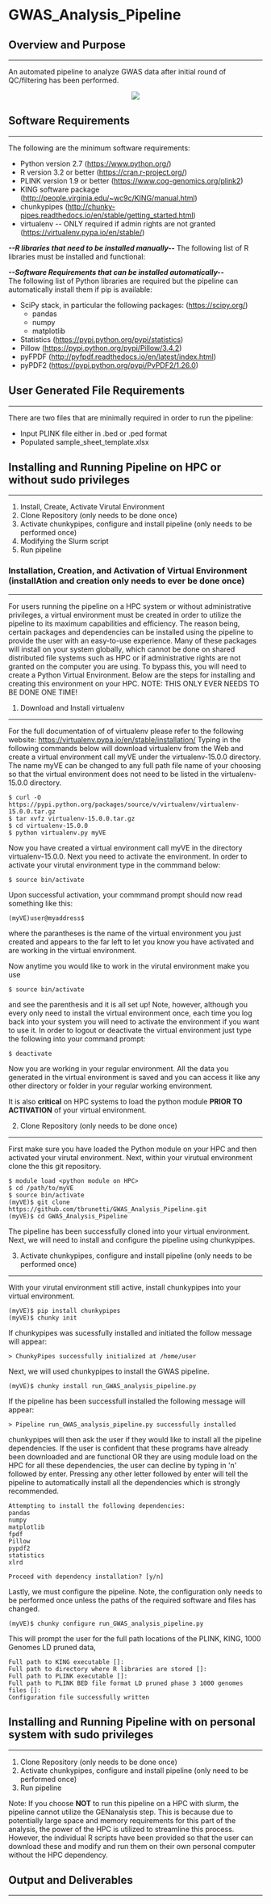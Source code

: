 # GWAS_Analysis_Pipeline

## Overview and Purpose
------------------------
An automated pipeline to analyze GWAS data after initial round of QC/filtering has been performed.

<p align="center">
<img src="https://github.com/tbrunetti/GWAS_Analysis_Pipeline/blob/master/how_to_run_flowchat.png" />
</p>


## Software Requirements
------------------------
The following are the minimum software requirements:
* Python version 2.7 (https://www.python.org/)
* R version 3.2 or better (https://cran.r-project.org/)
* PLINK version 1.9 or better (https://www.cog-genomics.org/plink2)
* KING software package (http://people.virginia.edu/~wc9c/KING/manual.html)
* chunkypipes (http://chunky-pipes.readthedocs.io/en/stable/getting_started.html)
* virtualenv -- ONLY required if admin rights are not granted (https://virtualenv.pypa.io/en/stable/) 


__*--R libraries that need to be installed manually--*__
The following list of R libraries must be installed and functional:


__*--Software Requirements that can be installed automatically--*__  
The following list of Python libraries are required but the pipeline can automatically install them if pip is available:
  * SciPy stack, in particular the following packages: (https://scipy.org/)
    * pandas
    * numpy
    * matplotlib
  * Statistics (https://pypi.python.org/pypi/statistics)
  * Pillow (https://pypi.python.org/pypi/Pillow/3.4.2)
  * pyFPDF (http://pyfpdf.readthedocs.io/en/latest/index.html)
  * pyPDF2 (https://pypi.python.org/pypi/PyPDF2/1.26.0)


## User Generated File Requirements
-----------------------------------
There are two files that are minimally required in order to run the pipeline:
* Input PLINK file either in .bed or .ped format
* Populated sample_sheet_template.xlsx  


## Installing and Running Pipeline on HPC or without sudo privileges
---------------------------------------------------------------------
1. Install, Create, Activate Virutal Environment
2. Clone Repository (only needs to be done once)
3. Activate chunkypipes, configure and install pipeline (only needs to be performed once)
4. Modifying the Slurm script
5. Run pipeline

### Installation, Creation, and Activation of Virtual Environment (installAtion and creation only needs to ever be done once)
------------------------------------------------------------------------------------------------------------------------------
For users running the pipeline on a HPC system or without administrative privileges, a virtual environment must be created in order to utilize the pipeline to its maximum capabilities and efficiency.  The reason being, certain packages and dependencies can be installed using the pipeline to provide the user with an easy-to-use experience.  Many of these packages will install on your system globally, which cannot be done on shared distributed file systems such as HPC or if administrative rights are not granted on the computer you are using.  To bypass this, you will need to create a Python Virtual Environment.  Below are the steps for installing and creating this environment on your HPC.  NOTE:  THIS ONLY EVER NEEDS TO BE DONE ONE TIME!

1.  Download and Install virtualenv
------------------------------------
For the full documentation of of virtualenv please refer to the following website:  https://virtualenv.pypa.io/en/stable/installation/  Typing in the following commands below will download virtualenv from the Web and create a virtual environment call myVE under the virtualenv-15.0.0 directory.  The name myVE can be changed to any full path file name of your choosing so that the virtual environment does not need to be listed in the virtualenv-15.0.0 directory.

```
$ curl -O https://pypi.python.org/packages/source/v/virtualenv/virtualenv-15.0.0.tar.gz
$ tar xvfz virtualenv-15.0.0.tar.gz
$ cd virtualenv-15.0.0
$ python virtualenv.py myVE
```
Now you have created a virtual environment call myVE in the directory virtualenv-15.0.0.  Next you need to activate the environment.  In order to activate your virutal environment type in the commmand below:
```
$ source bin/activate
```
Upon successful activation, your commmand prompt should now read something like this:
```
(myVE)user@myaddress$  
```
where the parantheses is the name of the virtual environment you just created and appears to the far left to let you know you have activated and are working in the virtual environment.  

Now anytime you would like to work in the virutal environment make you use
```
$ source bin/activate
```
and see the parenthesis and it is all set up!  Note, however, although you every only need to install the virtual environment once, each time you log back into your system you will need to activate the environment if you want to use it.  In order to logout or deactivate the virtual environment just type the following into your command prompt:
```
$ deactivate
```
Now you are working in your regular environment.  All the data you generated in the virtual environment is saved and you can access it like any other directory or folder in your regular working environment.

It is also **critical** on HPC systems to load the python module **PRIOR TO ACTIVATION** of your virtual environment.  

2.  Clone Repository (only needs to be done once)
-------------------------------------------------

First make sure you have loaded the Python module on your HPC and then activated your virutal environment.  Next, within your virutual environment clone the this git repository.
```
$ module load <python module on HPC>
$ cd /path/to/myVE
$ source bin/activate
(myVE)$ git clone https://github.com/tbrunetti/GWAS_Analysis_Pipeline.git
(myVE)$ cd GWAS_Analysis_Pipeline
```
The pipeline has been successfully cloned into your virtual environment.  Next, we will need to install and configure the pipeline using chunkypipes.  

3. Activate chunkypipes, configure and install pipeline (only needs to be performed once)
-----------------------------------------------------------------------------------------
With your virutal environment still active, install chunkypipes into your virtual environment.
```
(myVE)$ pip install chunkypipes
(myVE)$ chunky init
```
If chunkypipes was sucessfully installed and initiated the follow message will appear:  
```
> ChunkyPipes successfully initialized at /home/user
```
Next, we will used chunkypipes to install the GWAS pipeline.
```
(myVE)$ chunky install run_GWAS_analysis_pipeline.py
```
If the pipeline has been successfull installed the following message will appear:
```
> Pipeline run_GWAS_analysis_pipeline.py successfully installed
```
chunkypipes will then ask the user if they would like to install all the pipeline dependencies.  If the user is confident that these programs have already been downloaded and are functional OR they are using module load on the HPC for all these dependencies, the user can decline by typing in 'n' followed by enter. Pressing any other letter followed by enter will tell the pipeline to automatically install all the dependencies which is strongly recommended.
```
Attempting to install the following dependencies:
pandas
numpy
matplotlib
fpdf
Pillow
pypdf2
statistics
xlrd

Proceed with dependency installation? [y/n] 
```
Lastly, we must configure the pipeline.  Note, the configuration only needs to be performed once unless the paths of the required software and files has changed.
```
(myVE)$ chunky configure run_GWAS_analysis_pipeline.py
```
This will prompt the user for the full path locations of the PLINK, KING, 1000 Genomes LD pruned data, 
```
Full path to KING executable []:
Full path to directory where R libraries are stored []:
Full path to PLINK executable []:
Full path to PLINK BED file format LD pruned phase 3 1000 genomes files []:
Configuration file successfully written
```

## Installing and Running Pipeline with on personal system with sudo privileges
-------------------------------------------------------------------------------
1. Clone Repository (only needs to be done once)
2. Activate chunkypipes, configure and install pipeline (only need to be performed once)
3. Run pipeline  

Note:  If you choose **NOT** to run this pipeline on a HPC with slurm, the pipeline cannot utilize the GENanalysis step.  This is because due to potentially large space and memory requirements for this part of the analysis, the power of the HPC is utilized to streamline this process.  However, the individual R scripts have been provided so that the user can download these and modify and run them on their own personal computer without the HPC dependency.  


##  Output and Deliverables
---------------------------

